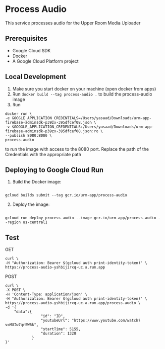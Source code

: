 # Process Audio

This service processes audio for the Upper Room Media Uploader

## Prerequisites

- Google Cloud SDK
- Docker
- A Google Cloud Platform project

## Local Development

1. Make sure you start docker on your machine (open docker from apps)
2. Run `docker build --tag process-audio .` to build the process-audio image
3. Run

```
docker run \
-e GOOGLE_APPLICATION_CREDENTIALS=/Users/yasaad/Downloads/urm-app-firebase-adminsdk-p39zx-395dfcef08.json \
-v $GOOGLE_APPLICATION_CREDENTIALS:/Users/yasaad/Downloads/urm-app-firebase-adminsdk-p39zx-395dfcef08.json:ro \
--publish 8080:8080 \
process-audio
```

to run the image with access to the 8080 port. Replace the path of the Credentials with the appropriate path

## Deploying to Google Cloud Run

1. Build the Docker image:

```

gcloud builds submit --tag gcr.io/urm-app/process-audio

```

2. Deploy the image:

```

gcloud run deploy process-audio --image gcr.io/urm-app/process-audio --region us-central1

```

## Test

GET

```
curl \
-H "Authorization: Bearer $(gcloud auth print-identity-token)" \
https://process-audio-yshbijirxq-uc.a.run.app
```

POST

```
curl \
-X POST \
-H 'Content-Type: application/json' \
-H "Authorization: Bearer $(gcloud auth print-identity-token)" \
https://process-audio-yshbijirxq-uc.a.run.app/process-audio \
-d '{
    "data":{
                "id": "ID",
                "youtubeUrl": "https://www.youtube.com/watch?v=MUIw7qrSW6k",
                "startTime": 5155,
                "duration": 1320
            }
}'
```
